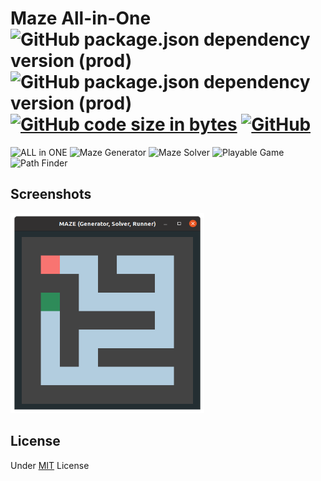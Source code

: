# Maze All-in-One ![GitHub package.json dependency version (prod)][badge-electron] ![GitHub package.json dependency version (prod)][badge-sass] [![GitHub code size in bytes][badge-size]][link-electron] [![GitHub][badge-license]](./LICENSE)

![ALL in ONE][maze-aio]
![Maze Generator][maze-generator]
![Maze Solver][maze-solver]
![Playable Game][maze-game]
![Path Finder][maze-finder]

## Screenshots

[<img src="./screenshots/maze-main-screenshot.png" alt="maze-main" width="310" height="320" />](./screenshots/maze-main-screenshot.png)

## License

Under [MIT](./LICENSE) License

[maze-aio]: https://img.shields.io/badge/ALL_in_ONE-2ea44f?style=for-the-badge
[maze-generator]: https://img.shields.io/badge/Maze_Generator-2ea44f?style=for-the-badge
[maze-solver]: https://img.shields.io/badge/Maze_Solver-c63f3f?style=for-the-badge
[maze-game]: https://img.shields.io/badge/Playable_Game-c63f3f?style=for-the-badge
[maze-finder]: https://img.shields.io/badge/Path_Finder-c63f3f?style=for-the-badge

[badge-electron]: https://img.shields.io/github/package-json/dependency-version/miko-github/maze-aio-with-electron/electron
[badge-sass]: https://img.shields.io/github/package-json/dependency-version/miko-github/maze-aio-with-electron/sass
[badge-size]: https://img.shields.io/github/languages/code-size/miko-github/maze-aio-with-electron
[badge-license]: https://img.shields.io/github/license/miko-github/maze-aio-with-electron
[link-electron]: https://github.com/electron/electron
